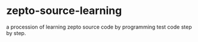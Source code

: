 # zepto-source-learning
a procession of learning zepto source code by programming test code step by step.
